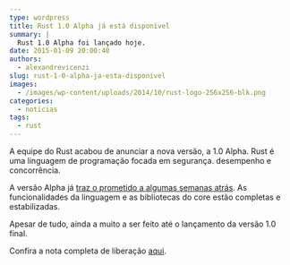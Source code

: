 ```yaml
---
type: wordpress
title: Rust 1.0 Alpha já está disponível
summary: |
  Rust 1.0 Alpha foi lançado hoje.
date: 2015-01-09 20:00:40
authors:
  - alexandrevicenzi
slug: rust-1-0-alpha-ja-esta-disponivel
images:
  - /images/wp-content/uploads/2014/10/rust-logo-256x256-blk.png
categories:
  - noticias
tags:
  - rust
---
```


A equipe do Rust acabou de anunciar a nova versão, a 1.0 Alpha. Rust é uma linguagem de programação focada em segurança. desempenho e concorrência.

A versão Alpha já <a href="/rust-1-0-sera-lancado-em-2015" target="_blank">traz o prometido a algumas semanas atrás</a>. As funcionalidades da linguagem e as bibliotecas do core estão completas e estabilizadas.

Apesar de tudo, ainda a muito a ser feito até o lançamento da versão 1.0 final.

Confira a nota completa de liberação <a href="http://blog.rust-lang.org/2015/01/09/Rust-1.0-alpha.html" target="_blank">aqui</a>.
